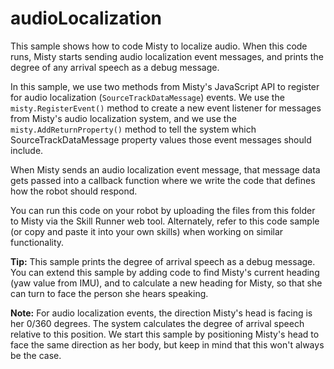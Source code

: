 # audioLocalization

This sample shows how to code Misty to localize audio. When this code runs, Misty starts sending audio localization event messages, and prints the degree of any arrival speech as a debug message.

In this sample, we use two methods from Misty's JavaScript API to register for audio localization (`SourceTrackDataMessage`) events. We use the `misty.RegisterEvent()` method to create a new event listener for messages from Misty's audio localization system, and we use the `misty.AddReturnProperty()` method to tell the system which SourceTrackDataMessage property values those event messages should include.

When Misty sends an audio localization event message, that message data gets passed into a callback function where we write the code
that defines how the robot should respond.

You can run this code on your robot by uploading the files from this folder to Misty via the Skill Runner web tool. Alternately, refer to this code sample (or copy and paste it into your own skills) when working on similar functionality.

**Tip:** This sample prints the degree of arrival speech as a debug message. You can extend this sample by adding code to find Misty's current heading (yaw value from IMU), and to calculate a new heading for Misty, so that she can turn to face the person she hears speaking.

**Note:** For audio localization events, the direction Misty's head is facing is her 0/360 degrees. The system calculates the degree of arrival speech relative to this position. We start this sample by positioning Misty's head to face the same direction as her body, but keep in mind that this won't always be the case.